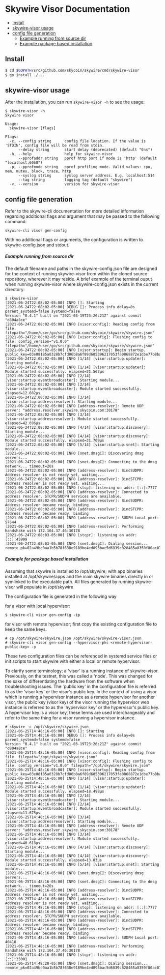 # Skywire Visor Documentation

<!-- MarkdownTOC levels="1,2,3,4,5" autolink="true" bracket="round" -->
- [Install](#install)
- [skywire-visor usage](#skywire-visor-usage)
- [config file generation](#config-file-generation)
	- [Example running from source dir](#example-running-from-source-dir)
	- [Example package based installation](#example-package-based-installation)

<!-- /MarkdownTOC -->


## Install

```bash
$ cd $GOPATH/src/github.com/skycoin/skywire/cmd/skywire-visor
$ go install ./...
```

## skywire-visor usage

After the installation, you can run `skywire-visor -h` to see the usage:

```
$ skywire-visor -h
Skywire visor

Usage:
  skywire-visor [flags]

Flags:
  -c, --config string      config file location. If the value is 'STDIN', config file will be read from stdin.
      --delay string       start delay (deprecated) (default "0ns")
  -h, --help               help for skywire-visor
      --pprofaddr string   pprof http port if mode is 'http' (default "localhost:6060")
  -p, --pprofmode string   pprof profiling mode. Valid values: cpu, mem, mutex, block, trace, http
      --syslog string      syslog server address. E.g. localhost:514
      --tag string         logging tag (default "skywire")
  -v, --version            version for skywire-visor
```

## config file generation

Refer to the skywire-cli documentation for more detailed information regarding additional flags and argument that may be passed to the following command:

```
skywire-cli visor gen-config
```

With no additional flags or arguments, the configuration is written to skywire-config.json and stdout.

##### Example running from source dir

The default filename and paths in the skywire-config.json file are designed for the context of running skywire-visor from within the cloned source repository, wherever it may reside. A brief example of the terminal ouput when running skywire-visor where skywire-config.json exists in the current directory:

```
$ skywire-visor
[2021-06-24T22:08:02-05:00] INFO []: Starting
[2021-06-24T22:08:02-05:00] DEBUG []: Process info delay=0s parent_systemd=false systemd=false
Version "0.4.1" built on "2021-03-19T23:26:21Z" against commit "d804a8ce"
[2021-06-24T22:08:02-05:00] INFO [visor:config]: Reading config from file. filepath="/home/user/go/src/github.com/skycoin/skywire/skywire.json"
[2021-06-24T22:08:02-05:00] INFO [visor:config]: Flushing config to file. config_version="v1.0.0" filepath="/home/user/go/src/github.com/skycoin/skywire/skywire.json"
[2021-06-24T22:08:02-05:00] INFO [visor:startup]: Begin startup. public_key=03e08185a0328b7cfd06b8a6f89d605396217053fa0868872e1dbe77b8bab92e1c
[2021-06-24T22:08:02-05:00] INFO [1/14] [visor:startup:updater]: Starting module...
[2021-06-24T22:08:02-05:00] INFO [1/14] [visor:startup:updater]: Module started successfully. elapsed=21.567µs
[2021-06-24T22:08:02-05:00] INFO [2/14] [visor:startup:eventbroadcaster]: Starting module...
[2021-06-24T22:08:02-05:00] INFO [2/14] [visor:startup:eventbroadcaster]: Module started successfully. elapsed=12.082µs
[2021-06-24T22:08:02-05:00] INFO [3/14] [visor:startup:addressresolver]: Starting module...
[2021-06-24T22:08:02-05:00] INFO [address-resolver]: Remote UDP server: "address.resolver.skywire.skycoin.com:30178"
[2021-06-24T22:08:02-05:00] INFO [3/14] [visor:startup:addressresolver]: Module started successfully. elapsed=42.696µs
[2021-06-24T22:08:02-05:00] INFO [4/14] [visor:startup:discovery]: Starting module...
[2021-06-24T22:08:02-05:00] INFO [4/14] [visor:startup:discovery]: Module started successfully. elapsed=31.709µs
[2021-06-24T22:08:02-05:00] INFO [5/14] [visor:startup:snet]: Starting module...
[2021-06-24T22:08:02-05:00] INFO [snet.dmsgC]: Discovering dmsg servers...
[2021-06-24T22:08:02-05:00] INFO [snet.dmsgC]: Connecting to the dmsg network... timeout=20s
[2021-06-24T22:08:02-05:00] INFO [address-resolver]: BindSUDPR: Address resolver is not ready yet, waiting...
[2021-06-24T22:08:02-05:00] INFO [address-resolver]: BindSTCPR: Address resolver is not ready yet, waiting...
[2021-06-24T22:08:02-05:00] INFO [stcp]: listening on addr: [::]:7777
[2021-06-24T22:08:02-05:00] INFO [address-resolver]: Connected to address resolver. STCPR/SUDPH services are available.
[2021-06-24T22:08:02-05:00] INFO [address-resolver]: BindSUDPR: Address resolver became ready, binding
[2021-06-24T22:08:02-05:00] INFO [address-resolver]: BindSTCPR: Address resolver became ready, binding
[2021-06-24T22:08:02-05:00] INFO [address-resolver]: SUDPH Local port: 57644
[2021-06-24T22:08:02-05:00] INFO [address-resolver]: Performing handshake with 172.104.37.46:30178
[2021-06-24T22:08:03-05:00] INFO [stcpr]: listening on addr: [::]:45999
[2021-06-24T22:08:03-05:00] INFO [snet.dmsgC]: Dialing session... remote_pk=02a49bc0aa1b5b78f638e9189be4ed095bac5d6839c828465a8350f80ac07629c0
```

##### Example for package based installation

Assuming that skywire is installed to /opt/skywire; with app binaries installed at /opt/skywire/apps and the main skywire binaries directly in or symlinked to the executable path. All files generated by running skywire-visor will populate in /opt/skywire

The configuration file is generated in the following way

for a visor with local hypervisor:

```
$ skywire-cli visor gen-config -ip
```

for visor with remote hypervisor; first copy the existing configuration file to keep the same keys.

```
# cp /opt/skywire/skywire.json /opt/skywire/skywire-visor.json
# skywire-cli visor gen-config --hypervisor-pks <remote-hypervisor-public-key> -p
```

These two configuration files can be referenced in systemd service files or init scripts to start skywire with either a local or remote hypervisor.

To clarify some terminology; a 'visor' is a running instance of skywire-visor. Previously, on the testnet, this was called a 'node'. This was changed for the sake of differentiating the hardware from the software when troubleshooting issues. The 'public key' in the configuration file is referred to as the 'visor key' or the visor's public key. In the context of using a visor which is running a hypervisor instance as a remote hypervisor for another visor, the public key (visor key) of the visor running the hypervisor web instance is referred to as the 'hypervisor key' or the hypervisor's public key. A hypervisor key is a visor key, these terms are used interchangeably and refer to the same thing for a visor running a hypervisor instance.

```
# skywire -c /opt/skywire/skywire.json
[2021-06-25T14:48:16-05:00] INFO []: Starting
[2021-06-25T14:48:16-05:00] DEBUG []: Process info delay=0s parent_systemd=false systemd=false
Version "0.4.1" built on "2021-03-19T23:26:21Z" against commit "d804a8ce"
[2021-06-25T14:48:16-05:00] INFO [visor:config]: Reading config from file. filepath="/opt/skywire/skywire.json"
[2021-06-25T14:48:16-05:00] INFO [visor:config]: Flushing config to file. config_version="v1.0.0" filepath="/opt/skywire/skywire.json"
[2021-06-25T14:48:16-05:00] INFO [visor:startup]: Begin startup. public_key=03e08185a0328b7cfd06b8a6f89d605396217053fa0868872e1dbe77b8bab92e1c
[2021-06-25T14:48:16-05:00] INFO [1/14] [visor:startup:updater]: Starting module...
[2021-06-25T14:48:16-05:00] INFO [1/14] [visor:startup:updater]: Module started successfully. elapsed=18.498µs
[2021-06-25T14:48:16-05:00] INFO [2/14] [visor:startup:eventbroadcaster]: Starting module...
[2021-06-25T14:48:16-05:00] INFO [2/14] [visor:startup:eventbroadcaster]: Module started successfully. elapsed=11.675µs
[2021-06-25T14:48:16-05:00] INFO [3/14] [visor:startup:addressresolver]: Starting module...
[2021-06-25T14:48:16-05:00] INFO [address-resolver]: Remote UDP server: "address.resolver.skywire.skycoin.com:30178"
[2021-06-25T14:48:16-05:00] INFO [3/14] [visor:startup:addressresolver]: Module started successfully. elapsed=40.618µs
[2021-06-25T14:48:16-05:00] INFO [4/14] [visor:startup:discovery]: Starting module...
[2021-06-25T14:48:16-05:00] INFO [4/14] [visor:startup:discovery]: Module started successfully. elapsed=13.03µs
[2021-06-25T14:48:16-05:00] INFO [5/14] [visor:startup:snet]: Starting module...
[2021-06-25T14:48:16-05:00] INFO [snet.dmsgC]: Discovering dmsg servers...
[2021-06-25T14:48:16-05:00] INFO [snet.dmsgC]: Connecting to the dmsg network... timeout=20s
[2021-06-25T14:48:16-05:00] INFO [address-resolver]: BindSUDPR: Address resolver is not ready yet, waiting...
[2021-06-25T14:48:16-05:00] INFO [address-resolver]: BindSTCPR: Address resolver is not ready yet, waiting...
[2021-06-25T14:48:16-05:00] INFO [stcp]: listening on addr: [::]:7777
[2021-06-25T14:48:16-05:00] INFO [address-resolver]: Connected to address resolver. STCPR/SUDPH services are available.
[2021-06-25T14:48:16-05:00] INFO [address-resolver]: BindSUDPR: Address resolver became ready, binding
[2021-06-25T14:48:16-05:00] INFO [address-resolver]: BindSTCPR: Address resolver became ready, binding
[2021-06-25T14:48:16-05:00] INFO [address-resolver]: SUDPH Local port: 40418
[2021-06-25T14:48:16-05:00] INFO [address-resolver]: Performing handshake with 172.104.37.46:30178
[2021-06-25T14:48:16-05:00] INFO [stcpr]: listening on addr: [::]:35001
[2021-06-25T14:48:28-05:00] INFO [snet.dmsgC]: Dialing session... remote_pk=02a49bc0aa1b5b78f638e9189be4ed095bac5d6839c828465a8350f80ac07629c0
```
